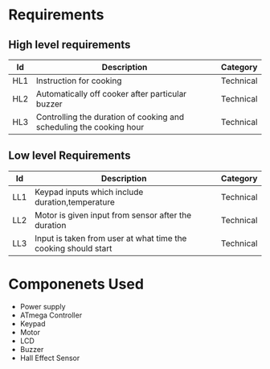 # Requirements

## High level requirements
| Id | Description | Category | 
|----|-------------|---------|
|HL1|Instruction for cooking|Technical|
|HL2|Automatically off cooker after particular buzzer | Technical|
|HL3|Controlling the duration of cooking and scheduling the cooking hour |Technical|

## Low level Requirements
| Id | Description | Category |
|----|-------------|---------|
|LL1|Keypad inputs which include duration,temperature|Technical|
|LL2|Motor is given input from sensor after the duration|Technical|
|LL3|Input is taken from user at what time the cooking should start|Technical|

# Componenets Used
* Power supply
* ATmega Controller
* Keypad
* Motor
* LCD
* Buzzer
* Hall Effect Sensor